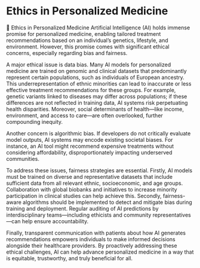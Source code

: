 # Ethics in Personalized Medicine

🧬 Ethics in Personalized Medicine
Artificial Intelligence (AI) holds immense promise for personalized medicine, enabling tailored treatment recommendations based on an individual’s genetics, lifestyle, and environment. However, this promise comes with significant ethical concerns, especially regarding bias and fairness.

A major ethical issue is data bias. Many AI models for personalized medicine are trained on genomic and clinical datasets that predominantly represent certain populations, such as individuals of European ancestry. This underrepresentation of ethnic minorities can lead to inaccurate or less effective treatment recommendations for these groups. For example, genetic variants linked to diseases may differ across populations; if these differences are not reflected in training data, AI systems risk perpetuating health disparities. Moreover, social determinants of health—like income, environment, and access to care—are often overlooked, further compounding inequity.

Another concern is algorithmic bias. If developers do not critically evaluate model outputs, AI systems may encode existing societal biases. For instance, an AI tool might recommend expensive treatments without considering affordability, disproportionately impacting underserved communities.

To address these issues, fairness strategies are essential. Firstly, AI models must be trained on diverse and representative datasets that include sufficient data from all relevant ethnic, socioeconomic, and age groups. Collaboration with global biobanks and initiatives to increase minority participation in clinical studies can help achieve this. Secondly, fairness-aware algorithms should be implemented to detect and mitigate bias during training and deployment. Regular auditing of AI predictions by interdisciplinary teams—including ethicists and community representatives—can help ensure accountability.

Finally, transparent communication with patients about how AI generates recommendations empowers individuals to make informed decisions alongside their healthcare providers. By proactively addressing these ethical challenges, AI can help advance personalized medicine in a way that is equitable, trustworthy, and truly beneficial for all.
